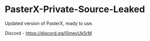 
# PasterX-Private-Source-Leaked

Updated version of PasterX, ready to use.

Discord - https://discord.gg/j5mevUk5rM
                                                                                